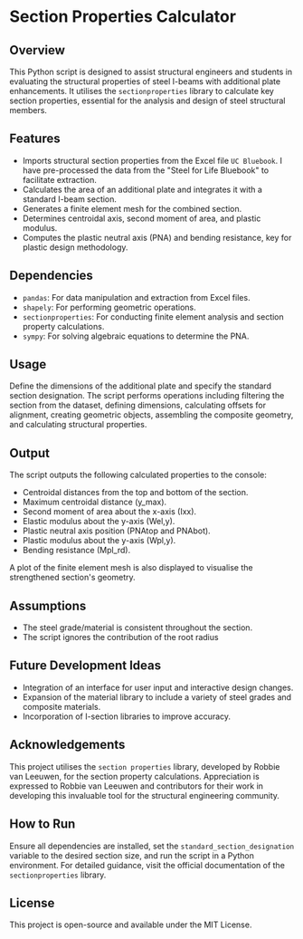 # Section Properties Calculator

## Overview
This Python script is designed to assist structural engineers and students in evaluating the structural properties of steel I-beams with additional plate enhancements. It utilises the `sectionproperties` library to calculate key section properties, essential for the analysis and design of steel structural members.

## Features
- Imports structural section properties from the Excel file `UC Bluebook`. I have pre-processed the data from the "Steel for Life Bluebook" to facilitate extraction.
- Calculates the area of an additional plate and integrates it with a standard I-beam section.
- Generates a finite element mesh for the combined section.
- Determines centroidal axis, second moment of area, and plastic modulus.
- Computes the plastic neutral axis (PNA) and bending resistance, key for plastic design methodology.

## Dependencies
- `pandas`: For data manipulation and extraction from Excel files.
- `shapely`: For performing geometric operations.
- `sectionproperties`: For conducting finite element analysis and section property calculations.
- `sympy`: For solving algebraic equations to determine the PNA.

## Usage
Define the dimensions of the additional plate and specify the standard section designation. The script performs operations including filtering the section from the dataset, defining dimensions, calculating offsets for alignment, creating geometric objects, assembling the composite geometry, and calculating structural properties.

## Output
The script outputs the following calculated properties to the console:
- Centroidal distances from the top and bottom of the section.
- Maximum centroidal distance (y_max).
- Second moment of area about the x-axis (Ixx).
- Elastic modulus about the y-axis (Wel,y).
- Plastic neutral axis position (PNAtop and PNAbot).
- Plastic modulus about the y-axis (Wpl,y).
- Bending resistance (Mpl_rd).

A plot of the finite element mesh is also displayed to visualise the strengthened section's geometry.

## Assumptions
- The steel grade/material is consistent throughout the section.
- The script ignores the contribution of the root radius

## Future Development Ideas
- Integration of an interface for user input and interactive design changes.
- Expansion of the material library to include a variety of steel grades and composite materials.
- Incorporation of I-section libraries to improve accuracy.

## Acknowledgements
This project utilises the `section properties` library, developed by Robbie van Leeuwen, for the section property calculations. Appreciation is expressed to Robbie van Leeuwen and contributors for their work in developing this invaluable tool for the structural engineering community.

## How to Run
Ensure all dependencies are installed, set the `standard_section_designation` variable to the desired section size, and run the script in a Python environment. For detailed guidance, visit the official documentation of the `sectionproperties` library.

## License
This project is open-source and available under the MIT License.
